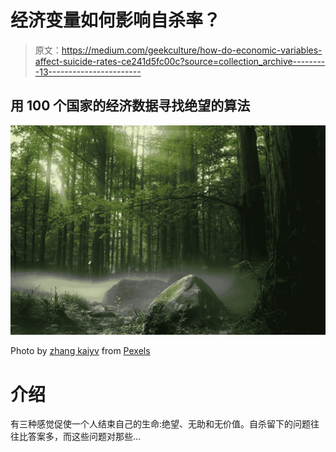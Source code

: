 # 经济变量如何影响自杀率？

> 原文：<https://medium.com/geekculture/how-do-economic-variables-affect-suicide-rates-ce241d5fc00c?source=collection_archive---------13----------------------->

## 用 100 个国家的经济数据寻找绝望的算法

![](img/defe2518fef194d44f24d4d3fa60f94f.png)

Photo by [zhang kaiyv](https://www.pexels.com/@zhangkaiyv?utm_content=attributionCopyText&utm_medium=referral&utm_source=pexels) from [Pexels](https://www.pexels.com/photo/trees-on-forest-at-daytime-1083515/?utm_content=attributionCopyText&utm_medium=referral&utm_source=pexels)

# 介绍

有三种感觉促使一个人结束自己的生命:绝望、无助和无价值。自杀留下的问题往往比答案多，而这些问题对那些…